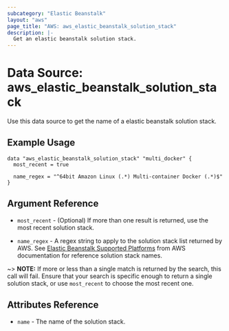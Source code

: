 ```yaml
---
subcategory: "Elastic Beanstalk"
layout: "aws"
page_title: "AWS: aws_elastic_beanstalk_solution_stack"
description: |-
  Get an elastic beanstalk solution stack.
---
```


# Data Source: aws_elastic_beanstalk_solution_stack

Use this data source to get the name of a elastic beanstalk solution stack.

## Example Usage

```hcl
data "aws_elastic_beanstalk_solution_stack" "multi_docker" {
  most_recent = true

  name_regex = "^64bit Amazon Linux (.*) Multi-container Docker (.*)$"
}
```

## Argument Reference

* `most_recent` - (Optional) If more than one result is returned, use the most
recent solution stack.

* `name_regex` - A regex string to apply to the solution stack list returned
by AWS. See [Elastic Beanstalk Supported Platforms][beanstalk-platforms] from
AWS documentation for reference solution stack names.

~> **NOTE:** If more or less than a single match is returned by the search,
this call will fail. Ensure that your search is specific enough to return
a single solution stack, or use `most_recent` to choose the most recent one.

## Attributes Reference

* `name` - The name of the solution stack.

[beanstalk-platforms]: http://docs.aws.amazon.com/elasticbeanstalk/latest/dg/concepts.platforms.html "AWS Elastic Beanstalk Supported Platforms documentation"
